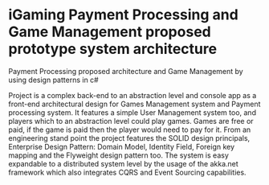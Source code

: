 # iGaming Payment Processing and Game Management proposed prototype system architecture
Payment Processing proposed architecture and Game Management by using design patterns in c#

Project is a complex back-end to an abstraction level and console app as a front-end architectural design for Games Management system and Payment processing system. It features a simple User Management system too, and players which to an abstraction level could play games. Games are free or paid, if the game is paid then the player would need to pay for it. From an engineering stand point the project features the SOLID design principals, Enterprise Design Pattern: Domain Model, Identity Field, Foreign key mapping and the Flyweight design pattern too. The system is easy expandable to a distributed system level by the usage of the akka.net framework which also integrates CQRS and Event Sourcing capabilities.
